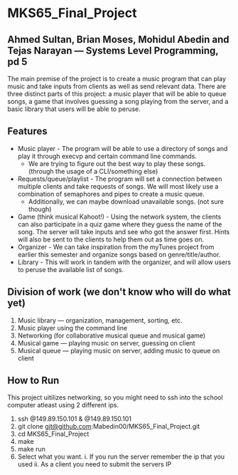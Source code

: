 # MKS65_Final_Project

## Ahmed Sultan, Brian Moses, Mohidul Abedin and Tejas Narayan — Systems Level Programming, pd 5

The main premise of the project is to create a music program that can play music and take inputs from clients as well as send relevant data. There are three distinct parts of this project: a music player that will be able to queue songs, a game that involves guessing a song playing from the server, and a basic library that users will be able to peruse.

## Features

  * Music player - The program will be able to use a directory of songs and play it through execvp and certain command line commands.
      - We are trying to figure out the best way to play these songs. (through the usage of a CLI/something else)
  * Requests/queue/playlist - The program will set a connection between multiple clients and take requests of songs. We will most likely use a combination of semaphores and pipes to create a music queue.
      - Additionally, we can maybe download unavailable songs. (not sure though)
  * Game (think musical Kahoot!) - Using the network system, the clients can also participate in a quiz game where they guess the name of the song. The server will take inputs and see who got the answer first. Hints will also be sent to the clients to help them out as time goes on.
  * Organizer - We can take inspiration from the myTunes project from earlier this semester and organize songs based on genre/title/author.
  * Library - This will work in tandem with the organizer, and will allow users to peruse the available list of songs.

## Division of work (we don't know who will do what yet)

  1. Music library — organization, management, sorting, etc.
  2. Music player using the command line
  3. Networking (for collaborative musical queue and musical game)
  4. Musical game — playing music on server, guessing on client
  5. Musical queue — playing music on server, adding music to queue on client

## How to Run
This project uitilizes networking, so you might need to ssh into the school computer atleast using 2 different ips.
 1. ssh <username>@149.89.150.101   &   <username>@149.89.150.101
 2. git clone git@github.com:Mabedin00/MKS65_Final_Project.git
 3. cd MKS65_Final_Project
 4. make 
 5. make run
 6. Select what you want.
   i. If you run the server remember the ip that you used
   ii. As a client you need to submit the servers IP
